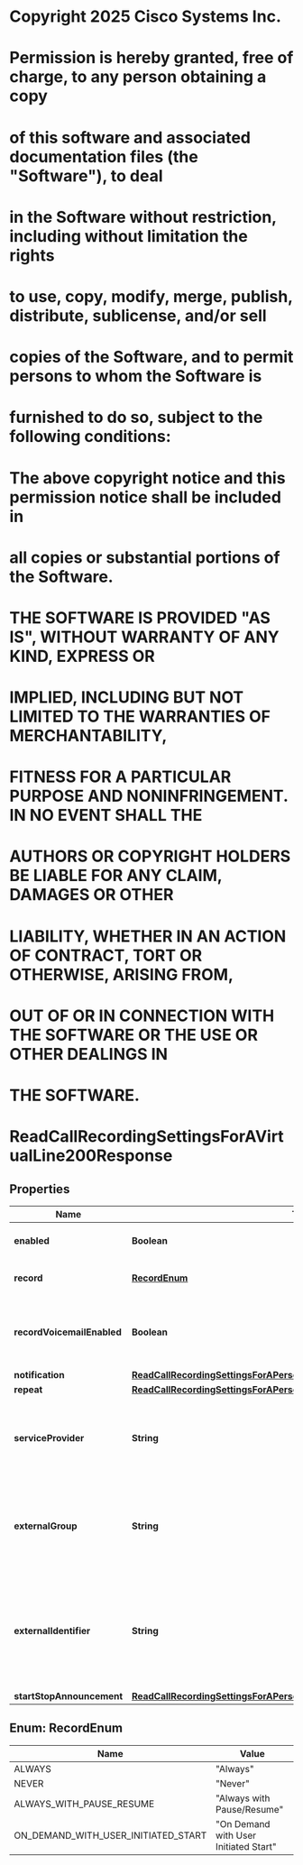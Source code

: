 <!--  Copyright 2025 Cisco Systems Inc.

Permission is hereby granted, free of charge, to any person obtaining a copy
of this software and associated documentation files (the "Software"), to deal
in the Software without restriction, including without limitation the rights
to use, copy, modify, merge, publish, distribute, sublicense, and/or sell
copies of the Software, and to permit persons to whom the Software is
furnished to do so, subject to the following conditions:

The above copyright notice and this permission notice shall be included in
all copies or substantial portions of the Software.

THE SOFTWARE IS PROVIDED "AS IS", WITHOUT WARRANTY OF ANY KIND, EXPRESS OR
IMPLIED, INCLUDING BUT NOT LIMITED TO THE WARRANTIES OF MERCHANTABILITY,
FITNESS FOR A PARTICULAR PURPOSE AND NONINFRINGEMENT. IN NO EVENT SHALL THE
AUTHORS OR COPYRIGHT HOLDERS BE LIABLE FOR ANY CLAIM, DAMAGES OR OTHER
LIABILITY, WHETHER IN AN ACTION OF CONTRACT, TORT OR OTHERWISE, ARISING FROM,
OUT OF OR IN CONNECTION WITH THE SOFTWARE OR THE USE OR OTHER DEALINGS IN
THE SOFTWARE.-->
# Copyright 2025 Cisco Systems Inc.
#
# Permission is hereby granted, free of charge, to any person obtaining a copy
# of this software and associated documentation files (the "Software"), to deal
# in the Software without restriction, including without limitation the rights
# to use, copy, modify, merge, publish, distribute, sublicense, and/or sell
# copies of the Software, and to permit persons to whom the Software is
# furnished to do so, subject to the following conditions:
#
# The above copyright notice and this permission notice shall be included in
# all copies or substantial portions of the Software.
#
# THE SOFTWARE IS PROVIDED "AS IS", WITHOUT WARRANTY OF ANY KIND, EXPRESS OR
# IMPLIED, INCLUDING BUT NOT LIMITED TO THE WARRANTIES OF MERCHANTABILITY,
# FITNESS FOR A PARTICULAR PURPOSE AND NONINFRINGEMENT. IN NO EVENT SHALL THE
# AUTHORS OR COPYRIGHT HOLDERS BE LIABLE FOR ANY CLAIM, DAMAGES OR OTHER
# LIABILITY, WHETHER IN AN ACTION OF CONTRACT, TORT OR OTHERWISE, ARISING FROM,
# OUT OF OR IN CONNECTION WITH THE SOFTWARE OR THE USE OR OTHER DEALINGS IN
# THE SOFTWARE.



# ReadCallRecordingSettingsForAVirtualLine200Response


## Properties

| Name | Type | Description | Notes |
|------------ | ------------- | ------------- | -------------|
|**enabled** | **Boolean** | &#x60;true&#x60; if call recording is enabled. |  |
|**record** | [**RecordEnum**](#RecordEnum) | Call recording scenario. |  |
|**recordVoicemailEnabled** | **Boolean** | When &#x60;true&#x60;, voicemail messages are also recorded. |  |
|**notification** | [**ReadCallRecordingSettingsForAPerson200ResponseNotification**](ReadCallRecordingSettingsForAPerson200ResponseNotification.md) |  |  |
|**repeat** | [**ReadCallRecordingSettingsForAPerson200ResponseRepeat**](ReadCallRecordingSettingsForAPerson200ResponseRepeat.md) |  |  |
|**serviceProvider** | **String** | Name of the service provider providing call recording service. |  |
|**externalGroup** | **String** | Group utilized by the service provider providing call recording service. |  |
|**externalIdentifier** | **String** | Unique person identifier utilized by the service provider providing call recording service. |  |
|**startStopAnnouncement** | [**ReadCallRecordingSettingsForAPerson200ResponseStartStopAnnouncement**](ReadCallRecordingSettingsForAPerson200ResponseStartStopAnnouncement.md) |  |  |



## Enum: RecordEnum

| Name | Value |
|---- | -----|
| ALWAYS | &quot;Always&quot; |
| NEVER | &quot;Never&quot; |
| ALWAYS_WITH_PAUSE_RESUME | &quot;Always with Pause/Resume&quot; |
| ON_DEMAND_WITH_USER_INITIATED_START | &quot;On Demand with User Initiated Start&quot; |



